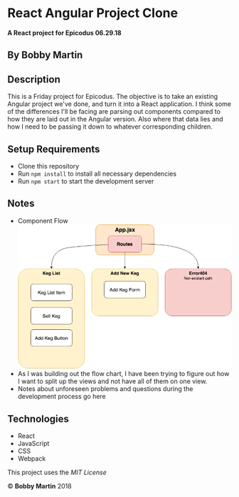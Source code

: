 # React Angular Project Clone
**A React project for Epicodus 06.29.18**

## By Bobby Martin

## Description
This is a Friday project for Epicodus. The objective is to take an existing Angular project we've done, and turn it into a React application. I think some of the differences I'll be facing are parsing out components compared to how they are laid out in the Angular version. Also where that data lies and how I need to be passing it down to whatever corresponding children.

## Setup Requirements

* Clone this repository
* Run `npm install` to install all necessary dependencies
* Run `npm start` to start the development server

## Notes
* Component Flow  
![Component Flow](src/images/project-flow-3.png)
* As I was building out the flow chart, I have been trying to figure out how I want to split up the views and not have all of them on one view.
* Notes about unforeseen problems and questions during the development process go here


## Technologies
* React
* JavaScript
* CSS
* Webpack

This project uses the _MIT License_  

&copy; **Bobby Martin** 2018
